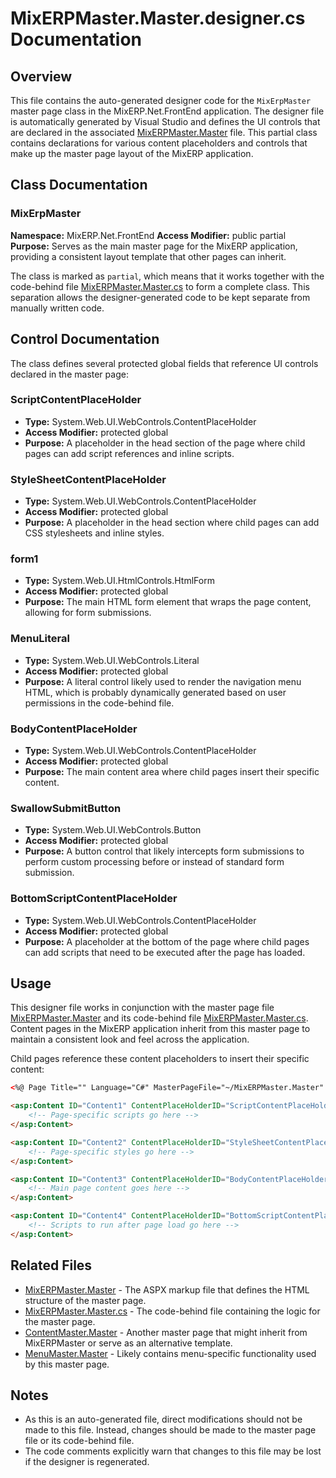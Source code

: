 # MixERPMaster.Master.designer.cs Documentation

## Overview

This file contains the auto-generated designer code for the `MixErpMaster` master page class in the MixERP.Net.FrontEnd application. The designer file is automatically generated by Visual Studio and defines the UI controls that are declared in the associated [MixERPMaster.Master](MixERPMaster.Master.md) file. This partial class contains declarations for various content placeholders and controls that make up the master page layout of the MixERP application.

## Class Documentation

### MixErpMaster

**Namespace:** MixERP.Net.FrontEnd
**Access Modifier:** public partial
**Purpose:** Serves as the main master page for the MixERP application, providing a consistent layout template that other pages can inherit.

The class is marked as `partial`, which means that it works together with the code-behind file [MixERPMaster.Master.cs](MixERPMaster.Master.cs.md) to form a complete class. This separation allows the designer-generated code to be kept separate from manually written code.

## Control Documentation

The class defines several protected global fields that reference UI controls declared in the master page:

### ScriptContentPlaceHolder

- **Type:** System.Web.UI.WebControls.ContentPlaceHolder
- **Access Modifier:** protected global
- **Purpose:** A placeholder in the head section of the page where child pages can add script references and inline scripts.

### StyleSheetContentPlaceHolder

- **Type:** System.Web.UI.WebControls.ContentPlaceHolder
- **Access Modifier:** protected global
- **Purpose:** A placeholder in the head section where child pages can add CSS stylesheets and inline styles.

### form1

- **Type:** System.Web.UI.HtmlControls.HtmlForm
- **Access Modifier:** protected global
- **Purpose:** The main HTML form element that wraps the page content, allowing for form submissions.

### MenuLiteral

- **Type:** System.Web.UI.WebControls.Literal
- **Access Modifier:** protected global
- **Purpose:** A literal control likely used to render the navigation menu HTML, which is probably dynamically generated based on user permissions in the code-behind file.

### BodyContentPlaceHolder

- **Type:** System.Web.UI.WebControls.ContentPlaceHolder
- **Access Modifier:** protected global
- **Purpose:** The main content area where child pages insert their specific content.

### SwallowSubmitButton

- **Type:** System.Web.UI.WebControls.Button
- **Access Modifier:** protected global
- **Purpose:** A button control that likely intercepts form submissions to perform custom processing before or instead of standard form submission.

### BottomScriptContentPlaceHolder

- **Type:** System.Web.UI.WebControls.ContentPlaceHolder
- **Access Modifier:** protected global
- **Purpose:** A placeholder at the bottom of the page where child pages can add scripts that need to be executed after the page has loaded.

## Usage

This designer file works in conjunction with the master page file [MixERPMaster.Master](MixERPMaster.Master.md) and its code-behind file [MixERPMaster.Master.cs](MixERPMaster.Master.cs.md). Content pages in the MixERP application inherit from this master page to maintain a consistent look and feel across the application.

Child pages reference these content placeholders to insert their specific content:

```aspx
<%@ Page Title="" Language="C#" MasterPageFile="~/MixERPMaster.Master" AutoEventWireup="true" %>

<asp:Content ID="Content1" ContentPlaceHolderID="ScriptContentPlaceHolder" runat="server">
    <!-- Page-specific scripts go here -->
</asp:Content>

<asp:Content ID="Content2" ContentPlaceHolderID="StyleSheetContentPlaceHolder" runat="server">
    <!-- Page-specific styles go here -->
</asp:Content>

<asp:Content ID="Content3" ContentPlaceHolderID="BodyContentPlaceHolder" runat="server">
    <!-- Main page content goes here -->
</asp:Content>

<asp:Content ID="Content4" ContentPlaceHolderID="BottomScriptContentPlaceHolder" runat="server">
    <!-- Scripts to run after page load go here -->
</asp:Content>
```

## Related Files

- [MixERPMaster.Master](MixERPMaster.Master.md) - The ASPX markup file that defines the HTML structure of the master page.
- [MixERPMaster.Master.cs](MixERPMaster.Master.cs.md) - The code-behind file containing the logic for the master page.
- [ContentMaster.Master](ContentMaster.Master.md) - Another master page that might inherit from MixERPMaster or serve as an alternative template.
- [MenuMaster.Master](MenuMaster.Master.md) - Likely contains menu-specific functionality used by this master page.

## Notes

- As this is an auto-generated file, direct modifications should not be made to this file. Instead, changes should be made to the master page file or its code-behind file.
- The code comments explicitly warn that changes to this file may be lost if the designer is regenerated.